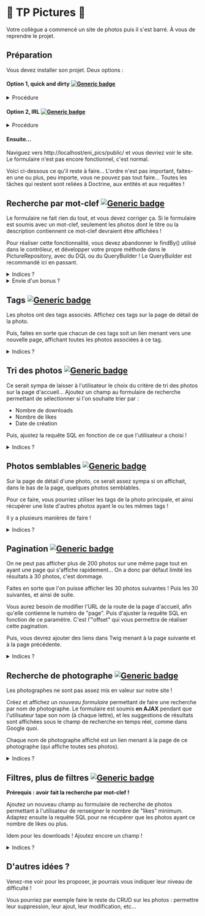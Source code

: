 # 🌼 TP Pictures 🌷

Votre collègue a commencé un site de photos puis il s'est barré. À vous de reprendre le projet.

## Préparation
Vous devez installer son projet.  Deux options :  

#### Option 1, quick and dirty [![Generic badge](https://img.shields.io/badge/level-facile-white.svg)](https://shields.io/)  

<details>

<summary>Procédure</summary>

- récupérez le eni-pics.zip fourni dans Teams et dézippez le dans votre www/
- dans PHPMyAdmin, importez la bdd fournie (fichier eni_pics.sql dans le zip)

</details>

#### Option 2, IRL [![Generic badge](https://img.shields.io/badge/level-bah_facile_aussi-white.svg)](https://shields.io/)  
<details>

<summary>Procédure</summary>

Dans le terminal : 

```
cd /wamp64/www/
git clone https://github.com/gsylvestre/eni-pics.git  
cd eni-pics/  
composer install
```

Dans PHPStorm : 
Ouvrez le projet et configurez le plugin Symfony.  
Créer le fichier `.env.local` en s'inspirant du `.env`  
Y configurer la connexion à la base de donnée, puis dans le terminal : 

```
php bin/console doctrine:database:create
php bin/console app:import-data
```  

</details>  

#### Ensuite...
Naviguez vers http://localhost/eni_pics/public/ et vous devriez voir le site. Le formulaire n'est pas encore fonctionnel, c'est normal. 

Voici ci-dessous ce qu'il reste à faire... L'ordre n'est pas important, faites-en une ou plus, peu importe, vous ne pouvez pas tout faire... Toutes les tâches qui restent sont reliées à Doctrine, aux entités et aux requêtes !


## Recherche par mot-clef [![Generic badge](https://img.shields.io/badge/level-jouable-blue.svg)](https://shields.io/)


Le formulaire ne fait rien du tout, et vous devez corriger ça. Si le formulaire est soumis avec un mot-clef, seulement les photos dont le titre ou la description contiennent ce mot-clef devraient être affichées !  

Pour réaliser cette fonctionnalité, vous devez abandonner le findBy() utilisé dans le contrôleur, et développer votre propre méthode dans le PictureRepository, avec du DQL ou du QueryBuilder ! Le QueryBuilder est recommandé ici en passant.

<details>
    <summary>
        Indices ?
    </summary>

- Un bout de code du contrôleur vous montre comment récupérer le mot-clef recherché. 
- Il faut créer une méthode dans PictureRepository.php, qui `return` les résultats
- Depuis le contrôleur, cette méthode doit être appelée au lieu du findBy()
- Pour réaliser la recherche par mot-clef, il faudra utiliser un LIKE dans la requête, combiné avec des %% 
- Il est grave possible de passer le mot-clef à la fonction, si on lui ajoute un argument : on récupère le mot-clef dans le contrôleur, et on le passe au repository en appelant la méthode. 

</details>

<details>
    <summary>
        Envie d'un bonus ? 
    </summary>
  
[![Generic badge](https://img.shields.io/badge/level-pas_si_compliqué_au_fond-orange.svg)](https://shields.io/)  
Ce serait pas mal si, lorsque la personne tapait 2 mots-clefs, ces 2 mots-clefs étaient traités indépendamment l'un de l'autre... En d'autres mots, si l'on pouvait récupérer les photos reliées à l'un OU l'autre des mots, ce serait le top. 

</details>

## Tags [![Generic badge](https://img.shields.io/badge/level-jouable-blue.svg)](https://shields.io/)  

Les photos ont des tags associés. Affichez ces tags sur la page de détail de la photo. 

Puis, faites en sorte que chacun de ces tags soit un lien menant vers une nouvelle page, affichant toutes les photos associées à ce tag. 

<details>
    <summary>
        Indices ?
    </summary>

- Sur la page de détails, il n'y a pas de requête SQL à faire pour récupérer les tags :  on y a déjà accès dans l'objet de la photo dans twig, sans rien faire :) 
- Pour pouvoir faire le lien vers la page d'un tag, il faut d'abord créer la route dans un contrôleur. Cette route contiendra un paramètre d'URL variable pour l'id du tag. 
- Sur cette page de "tag", il faudra récupérer l'objet Tag pour avoir accès aux Picture associées. La requête est très simple à faire (pas de requête perso ici). 

</details>

## Tri des photos [![Generic badge](https://img.shields.io/badge/level-faisable-green.svg)](https://shields.io/)  

Ce serait sympa de laisser à l'utilisateur le choix du critère de tri des photos sur la page d'accueil... Ajoutez un champ au formulaire de recherche permettant de sélectionner si l'on souhaite trier par : 
- Nombre de downloads
- Nombre de likes 
- Date de création 

Puis, ajustez la requête SQL en fonction de ce que l'utilisateur a choisi ! 

<details>
    <summary>
        Indices ?
    </summary>

- Le champ de formulaire devrait être un ChoiceType. Vous devrez renseigner l'option 'choices' pour définir les 3 choix possible. Voir la doc Symfony sur ChoiceType. 
-  Si la requête se fait avec le findBy(), utilisez le deuxième argument pour définir le tri. 
- Si la requête se fait avec une fonction perso dans le repository, utilisez le ORDER BY en DQL ou le ->orderBy() en querybuilder.

</details>


## Photos semblables [![Generic badge](https://img.shields.io/badge/level-jouable-blue.svg)](https://shields.io/) 
 
Sur la page de détail d'une photo, ce serait assez sympa si on affichait, dans le bas de la page, quelques photos semblables. 

Pour ce faire, vous pourriez utiliser les tags de la photo principale, et ainsi récupérer une liste d'autres photos ayant le ou les mêmes tags ! 

Il y a plusieurs manières de faire ! 

<details>
    <summary>
        Indices ?
    </summary>

- Je crois qu'il est possible d'utiliser la méthode getPictures() des tags de la photo principale pour récupérer des photos ! Même pas de requête à faire, on bosse directement dans Twig ! 
- Mais si vous voulez, le code serait plus souple si, dans le contrôleur de la page détail, vous déclenchiez une nouvelle requête à la bdd pour récupérer ces photos associées, puis les passer à Twig pour affichage.
- Si vous faites cette requête, vous pourriez utiliser des WHERE combinés avec des OR pour récupérer les photos ayant l'un OU l'autre des tags !

</details>


## Pagination [![Generic badge](https://img.shields.io/badge/level-chaud-red.svg)](https://shields.io/) 
 
On ne peut pas afficher plus de 200 photos sur une même page tout en ayant une page qui s'affiche rapidement... On a donc par défaut limité les résultats à 30 photos, c'est dommage. 

Faites en sorte que l'on puisse afficher les 30 photos suivantes ! Puis les 30 suivantes, et ainsi de suite. 

Vous aurez besoin de modifier l'URL de la route de la page d'accueil, afin qu'elle contienne le numéro de "page". Puis d'ajuster la requête SQL en fonction de ce paramètre. C'est l'"offset" qui vous permettra de réaliser cette pagination.

Puis, vous devrez ajouter des liens dans Twig menant à la page suivante et à la page précédente.

<details>
    <summary>
        Indices ?
    </summary>

- Vous vous démerdez c'est classé chaud.
- Mais puisque vous êtes là, ce serait pas mal si les liens "page suivante" et "page précédente" devenaient inactifs ou disparaissaient quand il le faut ! 

</details>

## Recherche de photographe [![Generic badge](https://img.shields.io/badge/level-hardcore-black.svg)](https://shields.io/) 
 
Les photographes ne sont pas assez mis en valeur sur notre site ! 

Créez et affichez un _nouveau formulaire_ permettant de faire une recherche par nom de photographe. Le formulaire est soumis **en AJAX** pendant que l'utilisateur tape son nom (à chaque lettre), et les suggestions de résultats sont affichées sous le champ de recherche en temps réel, comme dans Google quoi. 

Chaque nom de photographe affiché est un lien menant à la page de ce photographe (qui affiche toutes ses photos).

<details>
    <summary>
        Indices ?
    </summary>

- Euh comment dire...
- En JS, vous devez écouter sur l'événement "keyup" sur le nouveau champ de recherche
- À chaque fois que l'événement se produit, vous déclenchez une requête AJAX en envoyant au serveur ce qui est écrit dans le champ
- Vous devez créer une nouvelle Route + méthode dans un contrôleur, qui sera responsable de gérer cette requête AJAX ! 
- Cette méthode devra retourner soit les photographes trouvés en JSON, soit du HTML déjà formatté pour affichage (plus facile, moins de JS à faire)
- Les photographes ne sont pas stockés dans leur propre entité, donc ça nous complique la vie ! Arrangez-vous avec ça, _dura vita sed vita_.

</details>

## Filtres, plus de filtres [![Generic badge](https://img.shields.io/badge/level-jouable-blue.svg)](https://shields.io/) 
 
**Prérequis : avoir fait la recherche par mot-clef !**  

Ajoutez un nouveau champ au formulaire de recherche de photos permettant à l'utilisateur de renseigner le nombre de "likes" minimum. Adaptez ensuite la requête SQL pour ne récupérer que les photos ayant ce nombre de likes ou plus. 

Idem pour les downloads ! Ajoutez encore un champ !

<details>
    <summary>
        Indices ?
    </summary>

- Très important : c'est toujours la même fonction de repository que vous utilisez. Vous ne faites pas une fonction par filtre. 
- Pour pouvoir faire ça, on passe tous les filtres (mots-clefs, likes, downloads, tri) à la même fonction, en argument. 
- Ensuite, avec le queryBuilder, on peut ajouter des clauses WHERE à la requête seulement SI le filtre a été renseigné par l'utilisateur. 
- Attention, les filtres doivent s'additionner les uns aux autres ! 

</details>

## D'autres idées ?
 
Venez-me voir pour les proposer, je pourrais vous indiquer leur niveau de difficulté ! 

Vous pourriez par exemple faire le reste du CRUD sur les photos : permettre leur suppression, leur ajout, leur modification, etc...
